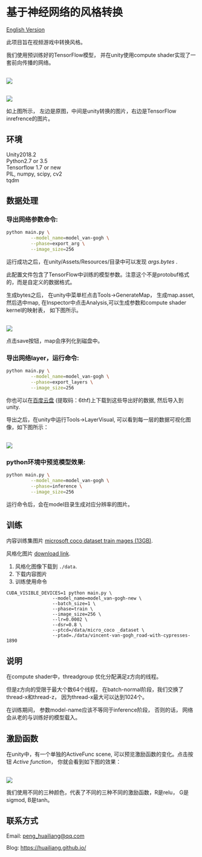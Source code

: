 
# 基于神经网络的风格转换

[English Version](./readme.md)

此项目旨在视频游戏中转换风格。

我们使用预训练好的TensorFlow模型， 并在unity使用compute shader实现了一套前向传播的网络。

<br><img src='image/tf1.jpg'> <br>


<br><img src='image/tf2.jpg'> <br>

如上图所示， 左边是原图，中间是unity转换的图片，右边是TensorFlow inrefrence的图片。

## 环境

Unity2018.2 	<br>
Python2.7 or 3.5 <br>
Tensorflow 1.7 or new <br>
PIL, numpy, scipy, cv2 <br>
tqdm

## 数据处理

### 导出网络参数命令:

```sh
python main.py \
         --model_name=model_van-gogh \
         --phase=export_arg \
         --image_size=256
```

运行成功之后，在unity/Assets/Resources/目录中可以发现 *args.bytes* .

此配置文件包含了TensorFlow中训练的模型参数。注意这个不是protobuf格式的，而是自定义的数据格式。

生成bytes之后， 在unity中菜单栏点击Tools->GenerateMap， 生成map.asset, 然后选中map, 在Inspector中点击Analysis,可以生成参数和compute shader kernel的映射表， 如下图所示。


<br><img src='image/model3.jpg'><br>

点击save按钮，map会序列化到磁盘中。


###  导出网络layer，运行命令:

```sh
python main.py \
         --model_name=model_van-gogh \
         --phase=export_layers \
         --image_size=256
```


你也可以在[百度云盘](https://pan.baidu.com/s/1hNqmZv1Xvygx7nMb7PfZjg) (提取码：6thf)上下载到这些导出好的数据, 然后导入到unity.


导出之后，在unity中运行Tools->LayerVisual, 可以看到每一层的数据可视化图像，如下图所示：

<br><img src='image/model2.jpg'><br>

### python环境中预览模型效果:


```sh
python main.py \
         --model_name=model_van-gogh \
         --phase=inference \
         --image_size=256
```

运行命令后，会在model目录生成对应分辨率的图片。

## 训练

内容训练集图片 [microsoft coco dataset train mages (13GB)](http://mscoco.org).  

风格化图片 [download link](https://hcicloud.iwr.uni-heidelberg.de/index.php/s/NcJj2oLBTYuT1tf).   

1. 风格化图像下载到 `./data`.   
2. 下载内容图片
3. 训练使用命令

```
CUDA_VISIBLE_DEVICES=1 python main.py \
                 --model_name=model_van-gogh-new \
                 --batch_size=1 \
                 --phase=train \
                 --image_size=256 \
                 --lr=0.0002 \
                 --dsr=0.8 \
                 --ptcd=/data/micro_coco _dataset \
                 --ptad=./data/vincent-van-gogh_road-with-cypresses-1890
```

## 说明

在compute shader中，threadgroup 优化分配满足z方向的线程。

但是z方向的受限于最大个数64个线程， 在batch-normal阶段，我们交换了thread-x和thread-z， 因为thread-x最大可以达到1024个。

在训练期间， 参数model-name应该不等同于inference阶段， 否则的话， 网络会从老的与训练好的模型载入。


## 激励函数

在unity中，有一个单独的ActiveFunc scene, 可以预览激励函数的变化。点击按钮 *Active function*， 你就会看到如下图的效果：

<br><img src='image/model1.jpg'><br>

我们使用不同的三种颜色，代表了不同的三种不同的激励函数，R是relu， G是sigmod, B是tanh。


## 联系方式

Email: peng_huailiang@qq.com

Blog:  https://huailiang.github.io/